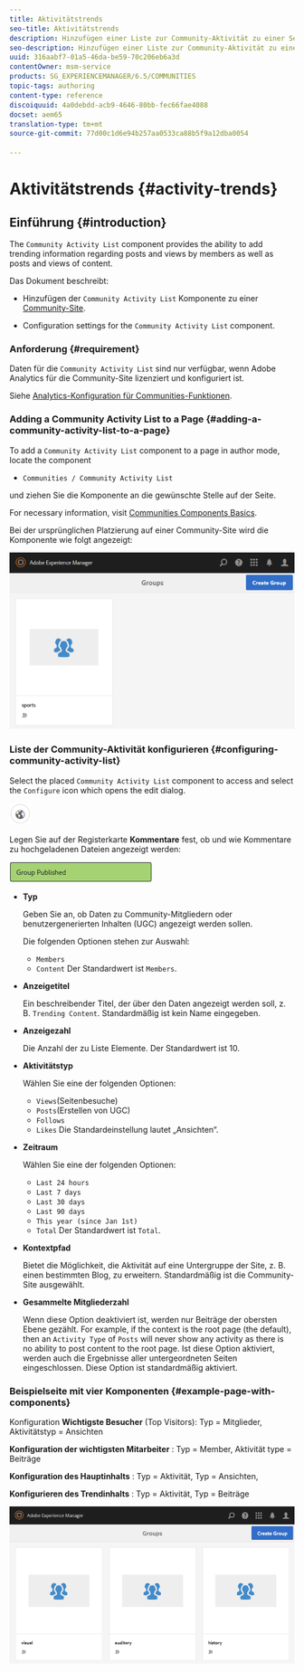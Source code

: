```yaml
---
title: Aktivitätstrends
seo-title: Aktivitätstrends
description: Hinzufügen einer Liste zur Community-Aktivität zu einer Seite
seo-description: Hinzufügen einer Liste zur Community-Aktivität zu einer Seite
uuid: 316aabf7-01a5-46da-be59-70c206eb6a3d
contentOwner: msm-service
products: SG_EXPERIENCEMANAGER/6.5/COMMUNITIES
topic-tags: authoring
content-type: reference
discoiquuid: 4a0debdd-acb9-4646-80bb-fec66fae4088
docset: aem65
translation-type: tm+mt
source-git-commit: 77d00c1d6e94b257aa0533ca88b5f9a12dba0054

---
```



# Aktivitätstrends {#activity-trends}

## Einführung {#introduction}

The `Community Activity List` component provides the ability to add trending information regarding posts and views by members as well as posts and views of content.

Das Dokument beschreibt:

* Hinzufügen der `Community Activity List` Komponente zu einer [Community-Site](/help/communities/overview.md#community-sites).

* Configuration settings for the `Community Activity List` component.

### Anforderung {#requirement}

Daten für die `Community Activity List` sind nur verfügbar, wenn Adobe Analytics für die Community-Site lizenziert und konfiguriert ist.

Siehe [Analytics-Konfiguration für Communities-Funktionen](/help/communities/analytics.md).

### Adding a Community Activity List to a Page {#adding-a-community-activity-list-to-a-page}

To add a `Community Activity List` component to a page in author mode, locate the component

* `Communities / Community Activity List`

und ziehen Sie die Komponente an die gewünschte Stelle auf der Seite.

For necessary information, visit [Communities Components Basics](/help/communities/basics.md).

Bei der ursprünglichen Platzierung auf einer Community-Site wird die Komponente wie folgt angezeigt:

![chlimage_1-54](assets/chlimage_1-54.png)

### Liste der Community-Aktivität konfigurieren {#configuring-community-activity-list}

Select the placed `Community Activity List` component to access and select the `Configure` icon which opens the edit dialog.

![chlimage_1-55](assets/chlimage_1-55.png)

Legen Sie auf der Registerkarte **Kommentare** fest, ob und wie Kommentare zu hochgeladenen Dateien angezeigt werden:

![chlimage_1-56](assets/chlimage_1-56.png)

* **Typ**

   Geben Sie an, ob Daten zu Community-Mitgliedern oder benutzergenerierten Inhalten (UGC) angezeigt werden sollen.

   Die folgenden Optionen stehen zur Auswahl:

   * `Members`
   * `Content`
   Der Standardwert ist `Members`.

* **Anzeigetitel**

   Ein beschreibender Titel, der über den Daten angezeigt werden soll, z. B. `Trending Content`.
Standardmäßig ist kein Name eingegeben.

* **Anzeigezahl**

   Die Anzahl der zu Liste Elemente.
Der Standardwert ist 10.

* **Aktivitätstyp**

   Wählen Sie eine der folgenden Optionen:

   * `Views`(Seitenbesuche)
   * `Posts`(Erstellen von UGC)
   * `Follows`
   * `Likes`
   Die Standardeinstellung lautet „Ansichten“.

* **Zeitraum**

   Wählen Sie eine der folgenden Optionen:

   * `Last 24 hours`
   * `Last 7 days`
   * `Last 30 days`
   * `Last 90 days`
   * `This year (since Jan 1st)`
   * `Total`
   Der Standardwert ist `Total`.

* **Kontextpfad**

   Bietet die Möglichkeit, die Aktivität auf eine Untergruppe der Site, z. B. einen bestimmten Blog, zu erweitern.
Standardmäßig ist die Community-Site ausgewählt.

* **Gesammelte Mitgliederzahl**

   Wenn diese Option deaktiviert ist, werden nur Beiträge der obersten Ebene gezählt. For example, if the context is the root page (the default), then an `Activity Type` of `Posts` will never show any activity as there is no ability to post content to the root page. Ist diese Option aktiviert, werden auch die Ergebnisse aller untergeordneten Seiten eingeschlossen.
Diese Option ist standardmäßig aktiviert.

### Beispielseite mit vier Komponenten {#example-page-with-components}

Konfiguration **Wichtigste Besucher** (Top Visitors): Typ = Mitglieder, Aktivitätstyp = Ansichten

**Konfiguration der wichtigsten Mitarbeiter** : Typ = Member, Aktivität type = Beiträge

**Konfiguration des Hauptinhalts** : Typ = Aktivität, Typ = Ansichten,

**Konfigurieren des Trendinhalts** : Typ = Aktivität, Typ = Beiträge

![chlimage_1-57](assets/chlimage_1-57.png)


